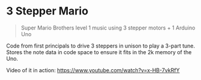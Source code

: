 # 3 Stepper Mario

> Super Mario Brothers level 1 music using 3 stepper motors + 1 Arduino Uno

Code from first principals to drive 3 steppers in unison to play a 3-part tune. Stores the note data in code space to ensure it fits in the 2k memory of the Uno.

Video of it in action: https://www.youtube.com/watch?v=x-HB-7vkRfY
